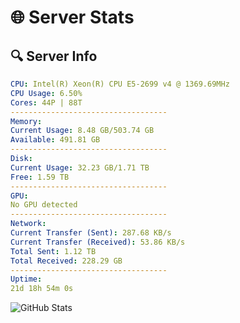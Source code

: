 # 🌐 Server Stats
## 🔍 Server Info
```yaml
CPU: Intel(R) Xeon(R) CPU E5-2699 v4 @ 1369.69MHz
CPU Usage: 6.50%
Cores: 44P | 88T
-----------------------------------
Memory:
Current Usage: 8.48 GB/503.74 GB
Available: 491.81 GB
-----------------------------------
Disk:
Current Usage: 32.23 GB/1.71 TB
Free: 1.59 TB
-----------------------------------
GPU:
No GPU detected
-----------------------------------
Network:
Current Transfer (Sent): 287.68 KB/s
Current Transfer (Received): 53.86 KB/s
Total Sent: 1.12 TB
Total Received: 228.29 GB
-----------------------------------
Uptime:
21d 18h 54m 0s
```
![GitHub Stats](https://img.shields.io/badge/Updated-2025-05-11_12:02:48-blue)